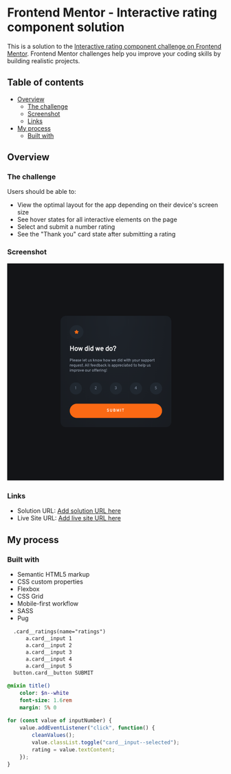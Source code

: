# Frontend Mentor - Interactive rating component solution

This is a solution to the [Interactive rating component challenge on Frontend Mentor](https://www.frontendmentor.io/challenges/interactive-rating-component-koxpeBUmI). Frontend Mentor challenges help you improve your coding skills by building realistic projects. 

## Table of contents

- [Overview](#overview)
  - [The challenge](#the-challenge)
  - [Screenshot](#screenshot)
  - [Links](#links)
- [My process](#my-process)
  - [Built with](#built-with)

## Overview

### The challenge

Users should be able to:

- View the optimal layout for the app depending on their device's screen size
- See hover states for all interactive elements on the page
- Select and submit a number rating
- See the "Thank you" card state after submitting a rating

### Screenshot

![](./screenshot.png)

### Links

- Solution URL: [Add solution URL here](https://your-solution-url.com)
- Live Site URL: [Add live site URL here](https://your-live-site-url.com)

## My process

### Built with

- Semantic HTML5 markup
- CSS custom properties
- Flexbox
- CSS Grid
- Mobile-first workflow
- SASS
- Pug

```pug
  .card__ratings(name="ratings")
      a.card__input 1
      a.card__input 2
      a.card__input 3
      a.card__input 4
      a.card__input 5
  button.card__button SUBMIT
```
```sass
@mixin title()
    color: $n--white
    font-size: 1.6rem
    margin: 5% 0
```
```js
for (const value of inputNumber) {
    value.addEventListener("click", function() {
        cleanValues();
        value.classList.toggle("card__input--selected");
        rating = value.textContent;
    });
}
```